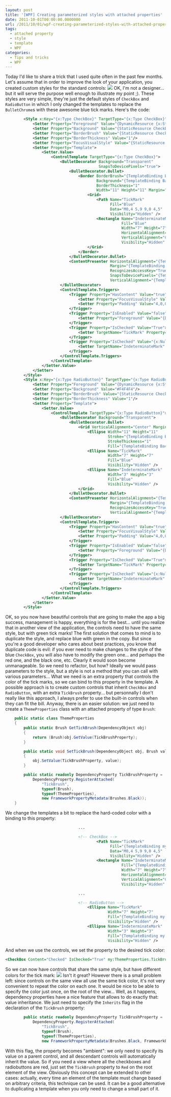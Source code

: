 ```yaml
---
layout: post
title: '[WPF] Creating parameterized styles with attached properties'
date: 2011-10-01T00:00:00.0000000
url: /2011/10/01/wpf-creating-parameterized-styles-with-attached-properties/
tags:
  - attached property
  - style
  - template
  - WPF
categories:
  - Tips and tricks
  - WPF
---
```


Today I'd like to share a trick that I used quite often in the past few months. Let's assume that in order to improve the look of your application, you created custom styles for the standard controls:  ![](parameterized_styles11.png)  OK, I'm not a designer... but it will serve the purpose well enough to illustrate my point ;). These styles are very simple, they're just the default styles of `CheckBox` and `RadioButton` in which I only changed the templates to replace the `BulletChrome`s with these awesome blue tick marks. Here's the code:  
```xml
        <Style x:Key="{x:Type CheckBox}" TargetType="{x:Type CheckBox}">
            <Setter Property="Foreground" Value="{DynamicResource {x:Static SystemColors.ControlTextBrushKey}}"/>
            <Setter Property="Background" Value="{StaticResource CheckBoxFillNormal}"/>
            <Setter Property="BorderBrush" Value="{StaticResource CheckBoxStroke}"/>
            <Setter Property="BorderThickness" Value="1"/>
            <Setter Property="FocusVisualStyle" Value="{StaticResource EmptyCheckBoxFocusVisual}"/>
            <Setter Property="Template">
                <Setter.Value>
                    <ControlTemplate TargetType="{x:Type CheckBox}">
                        <BulletDecorator Background="Transparent"
                                         SnapsToDevicePixels="true">
                            <BulletDecorator.Bullet>
                                <Border BorderBrush="{TemplateBinding BorderBrush}"
                                        Background="{TemplateBinding Background}"
                                        BorderThickness="1"
                                        Width="11" Height="11" Margin="0,1,0,0">
                                    <Grid>
                                        <Path Name="TickMark"
                                              Fill="Blue"
                                              Data="M0,4 5,9 9,0 4,5"
                                              Visibility="Hidden" />
                                        <Rectangle Name="IndeterminateMark"
                                                   Fill="Blue"
                                                   Width="7" Height="7"
                                                   HorizontalAlignment="Center"
                                                   VerticalAlignment="Center"
                                                   Visibility="Hidden" />
                                    </Grid>
                                </Border>
                            </BulletDecorator.Bullet>
                            <ContentPresenter HorizontalAlignment="{TemplateBinding HorizontalContentAlignment}"
                                              Margin="{TemplateBinding Padding}"
                                              RecognizesAccessKey="True"
                                              SnapsToDevicePixels="{TemplateBinding SnapsToDevicePixels}"
                                              VerticalAlignment="{TemplateBinding VerticalContentAlignment}"/>
                        </BulletDecorator>
                        <ControlTemplate.Triggers>
                            <Trigger Property="HasContent" Value="true">
                                <Setter Property="FocusVisualStyle" Value="{StaticResource CheckRadioFocusVisual}"/>
                                <Setter Property="Padding" Value="4,0,0,0"/>
                            </Trigger>
                            <Trigger Property="IsEnabled" Value="false">
                                <Setter Property="Foreground" Value="{DynamicResource {x:Static SystemColors.GrayTextBrushKey}}"/>
                            </Trigger>
                            <Trigger Property="IsChecked" Value="True">
                                <Setter TargetName="TickMark" Property="Visibility" Value="Visible" />
                            </Trigger>
                            <Trigger Property="IsChecked" Value="{x:Null}">
                                <Setter TargetName="IndeterminateMark" Property="Visibility" Value="Visible" />
                            </Trigger>
                        </ControlTemplate.Triggers>
                    </ControlTemplate>
                </Setter.Value>
            </Setter>
        </Style>
        <Style x:Key="{x:Type RadioButton}" TargetType="{x:Type RadioButton}">
            <Setter Property="Foreground" Value="{DynamicResource {x:Static SystemColors.ControlTextBrushKey}}"/>
            <Setter Property="Background" Value="#F4F4F4"/>
            <Setter Property="BorderBrush" Value="{StaticResource CheckBoxStroke}"/>
            <Setter Property="BorderThickness" Value="1"/>
            <Setter Property="Template">
                <Setter.Value>
                    <ControlTemplate TargetType="{x:Type RadioButton}">
                        <BulletDecorator Background="Transparent">
                            <BulletDecorator.Bullet>
                                <Grid VerticalAlignment="Center" Margin="0,1,0,0">
                                    <Ellipse Width="11" Height="11"
                                             Stroke="{TemplateBinding BorderBrush}"
                                             StrokeThickness="1"
                                             Fill="{TemplateBinding Background}" />
                                    <Ellipse Name="TickMark"
                                             Width="7" Height="7"
                                             Fill="Blue"
                                             Visibility="Hidden" />
                                    <Ellipse Name="IndeterminateMark"
                                             Width="3" Height="3"
                                             Fill="Blue"
                                             Visibility="Hidden" />
                                </Grid>
                            </BulletDecorator.Bullet>
                            <ContentPresenter HorizontalAlignment="{TemplateBinding HorizontalContentAlignment}"
                                              Margin="{TemplateBinding Padding}"
                                              RecognizesAccessKey="True"
                                              VerticalAlignment="{TemplateBinding VerticalContentAlignment}"/>
                        </BulletDecorator>
                        <ControlTemplate.Triggers>
                            <Trigger Property="HasContent" Value="true">
                                <Setter Property="FocusVisualStyle" Value="{StaticResource CheckRadioFocusVisual}"/>
                                <Setter Property="Padding" Value="4,0,0,0"/>
                            </Trigger>
                            <Trigger Property="IsEnabled" Value="false">
                                <Setter Property="Foreground" Value="{DynamicResource {x:Static SystemColors.GrayTextBrushKey}}"/>
                            </Trigger>
                            <Trigger Property="IsChecked" Value="True">
                                <Setter TargetName="TickMark" Property="Visibility" Value="Visible" />
                            </Trigger>
                            <Trigger Property="IsChecked" Value="{x:Null}">
                                <Setter TargetName="IndeterminateMark" Property="Visibility" Value="Visible" />
                            </Trigger>
                        </ControlTemplate.Triggers>
                    </ControlTemplate>
                </Setter.Value>
            </Setter>
        </Style>
```
  OK, so you now have beautiful controls that are going to make the app a big success, management is happy, everything is for the best... until you realize that in another view of the application, the controls need to have the same style, but with green tick marks!  The first solution that comes to mind is to duplicate the style, and replace blue with green in the copy. But since you're a good developer who cares about best practices, you know that duplicate code is evil: if you ever need to make changes to the style of the blue `CheckBox`, you will also have to modify the green one... and perhaps the red one, and the black one, etc. Clearly it would soon become unmanageable. So we need to refactor, but how? Ideally we would pass parameters to the style, but a style is not a method that you can call with various parameters...  What we need is an extra property that controls the color of the tick marks, so we can bind to this property in the template. A possible approach is to create custom controls that inherit `CheckBox` and `RadioButton`, with an extra `TickBrush` property... but personnally I don't really like this approach, I always prefer to use the built-in controls when they can fit the bill.  Anyway, there is an easier solution: we just need to create a `ThemeProperties` class with an attached property of type `Brush`:  
```csharp
    public static class ThemeProperties
    {
        public static Brush GetTickBrush(DependencyObject obj)
        {
            return (Brush)obj.GetValue(TickBrushProperty);
        }

        public static void SetTickBrush(DependencyObject obj, Brush value)
        {
            obj.SetValue(TickBrushProperty, value);
        }

        public static readonly DependencyProperty TickBrushProperty =
            DependencyProperty.RegisterAttached(
                "TickBrush",
                typeof(Brush),
                typeof(ThemeProperties),
                new FrameworkPropertyMetadata(Brushes.Black));
    }
```
  We change the templates a bit to replace the hard-coded color with a binding to this property:  
```xml
                                ...

                                <!-- CheckBox -->
                                        <Path Name="TickMark"
                                              Fill="{TemplateBinding my:ThemeProperties.TickBrush}"
                                              Data="M0,4 5,9 9,0 4,5"
                                              Visibility="Hidden" />
                                        <Rectangle Name="IndeterminateMark"
                                                   Fill="{TemplateBinding my:ThemeProperties.TickBrush}"
                                                   Width="7" Height="7"
                                                   HorizontalAlignment="Center"
                                                   VerticalAlignment="Center"
                                                   Visibility="Hidden" />

                                ...

                                <!-- RadioButton -->
                                    <Ellipse Name="TickMark"
                                             Width="7" Height="7"
                                             Fill="{TemplateBinding my:ThemeProperties.TickBrush}"
                                             Visibility="Hidden" />
                                    <Ellipse Name="IndeterminateMark"
                                             Width="3" Height="3"
                                             Fill="{TemplateBinding my:ThemeProperties.TickBrush}"
                                             Visibility="Hidden" />
```
  And when we use the controls, we set the property to the desired tick color:  
```xml
<CheckBox Content="Checked" IsChecked="True" my:ThemeProperties.TickBrush="Blue" />
```
  So we can now have controls that share the same style, but have different colors for the tick mark:  ![](parameterized_styles42.png)  Isn't it great? However there is a small problem left: since controls on the same view all use the same tick color, it's not very convenient to repeat the color on each one. It would be nice to be able to specify the color just once, on the root of the view... Well, as it happens, dependency properties have a nice feature that allows to do exactly that: value inheritance. We just need to specify the `Inherits` flag in the declaration of the `TickBrush` property:  
```csharp
        public static readonly DependencyProperty TickBrushProperty =
            DependencyProperty.RegisterAttached(
                "TickBrush",
                typeof(Brush),
                typeof(ThemeProperties),
                new FrameworkPropertyMetadata(Brushes.Black, FrameworkPropertyMetadataOptions.Inherits));
```
  With this flag, the property becomes "ambient": we only need to specify its value on a parent control, and all descendant controls will automatically inherit the value. So if you need a view where all the checkboxes and radiobuttons are red, just set the `TickBrush` property to `Red` on the root element of the view.  Obviously this concept can be extended to other cases: actually, every time an element of the template must change based on arbitrary criteria, this technique can be used. It can be a good alternative to duplicating a template when you only need to change a small part of it.  

